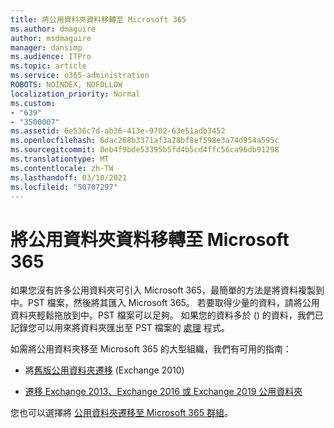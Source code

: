 ```yaml
---
title: 將公用資料夾資料移轉至 Microsoft 365
ms.author: dmaguire
author: msdmaguire
manager: dansimp
ms.audience: ITPro
ms.topic: article
ms.service: o365-administration
ROBOTS: NOINDEX, NOFOLLOW
localization_priority: Normal
ms.custom:
- "639"
- "3500007"
ms.assetid: 6e536c7d-ab36-413e-9702-63e51adb3452
ms.openlocfilehash: 6dac268b3371af3a28bf8ef598e3a74d954a595c
ms.sourcegitcommit: 0eb4f9bde53395b5fd4b5cd4ffc56ca96db91298
ms.translationtype: MT
ms.contentlocale: zh-TW
ms.lasthandoff: 03/10/2021
ms.locfileid: "50707297"
---
```

# <a name="migrate-public-folder-data-to-microsoft-365"></a>將公用資料夾資料移轉至 Microsoft 365

如果您沒有許多公用資料夾可引入 Microsoft 365，最簡單的方法是將資料複製到中。PST 檔案，然後將其匯入 Microsoft 365。 若要取得少量的資料，請將公用資料夾輕鬆拖放到中。PST 檔案可以足夠。 如果您的資料多於 () 的資料，我們已記錄您可以用來將資料夾匯出至 PST 檔案的 [處理](https://technet.microsoft.com/library/dn874017%28v=exchg.150%29.aspx) 程式。
  
如需將公用資料夾移至 Microsoft 365 的大型組織，我們有可用的指南：
  
- 將[舊版公用資料夾遷移](https://docs.microsoft.com/exchange/collaboration-exo/public-folders/batch-migration-of-legacy-public-folders) (Exchange 2010) 

- [遷移 Exchange 2013、Exchange 2016 或 Exchange 2019 公用資料夾](https://docs.microsoft.com/Exchange/collaboration/public-folders/migrate-to-exchange-online)

您也可以選擇將 [公用資料夾遷移至 Microsoft 365 群組](https://docs.microsoft.com/exchange/collaboration-exo/public-folders/migrate-your-public-folders-to-microsoft-365-groups)。
  